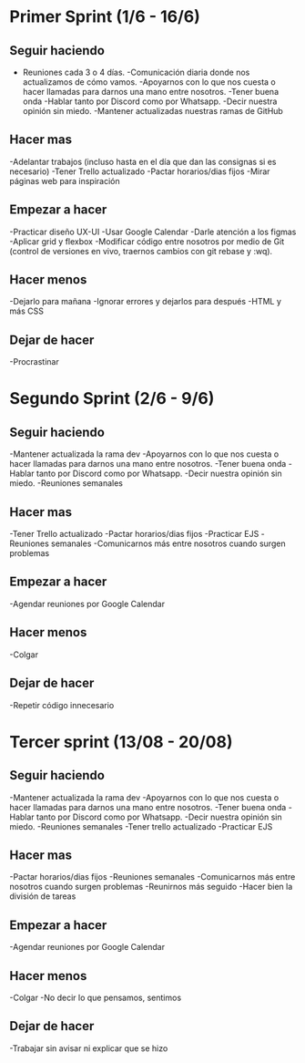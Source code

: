# Primer Sprint (1/6 - 16/6)

## Seguir haciendo

- Reuniones cada 3 o 4 días.
-Comunicación diaria donde nos actualizamos de cómo vamos.
-Apoyarnos con lo que nos cuesta o hacer llamadas para darnos una mano entre nosotros.
-Tener buena onda
-Hablar tanto por Discord como por Whatsapp.
-Decir nuestra opinión sin miedo.
-Mantener actualizadas nuestras ramas de GitHub

## Hacer mas

-Adelantar trabajos (incluso hasta en el día que dan las consignas si es necesario)
-Tener Trello actualizado
-Pactar horarios/dias fijos
-Mirar páginas web para inspiración


## Empezar a hacer
-Practicar diseño UX-UI
-Usar Google Calendar
-Darle atención a los figmas
-Aplicar grid y flexbox
-Modificar código entre nosotros por medio de Git (control de versiones en vivo, traernos cambios con git rebase y :wq).



## Hacer menos
-Dejarlo para mañana
-Ignorar errores y dejarlos para después
-HTML y más CSS

## Dejar de hacer
-Procrastinar



# Segundo Sprint (2/6 - 9/6)
## Seguir haciendo
-Mantener actualizada la rama dev
-Apoyarnos con lo que nos cuesta o hacer llamadas para darnos una mano entre nosotros.
-Tener buena onda
-Hablar tanto por Discord como por Whatsapp.
-Decir nuestra opinión sin miedo.
-Reuniones semanales


## Hacer mas
-Tener Trello actualizado
-Pactar horarios/dias fijos
-Practicar EJS
-Reuniones semanales
-Comunicarnos más entre nosotros cuando surgen problemas


## Empezar a hacer
-Agendar reuniones por Google Calendar


## Hacer menos
-Colgar


## Dejar de hacer
-Repetir código innecesario



# Tercer sprint (13/08 - 20/08)
## Seguir haciendo
-Mantener actualizada la rama dev
-Apoyarnos con lo que nos cuesta o hacer llamadas para darnos una mano entre nosotros.
-Tener buena onda
-Hablar tanto por Discord como por Whatsapp.
-Decir nuestra opinión sin miedo.
-Reuniones semanales
-Tener trello actualizado
-Practicar EJS


## Hacer mas
-Pactar horarios/dias fijos
-Reuniones semanales
-Comunicarnos más entre nosotros cuando surgen problemas
-Reunirnos más seguido
-Hacer bien la división de tareas


## Empezar a hacer
-Agendar reuniones por Google Calendar


## Hacer menos
-Colgar
-No decir lo que pensamos, sentimos


## Dejar de hacer
-Trabajar sin avisar ni explicar que se hizo
